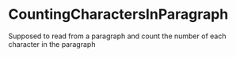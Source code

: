 # CountingCharactersInParagraph
 Supposed to read from a paragraph and count the number of each character in the paragraph

